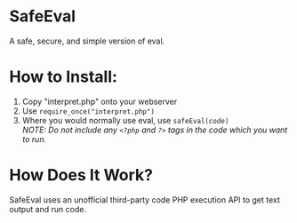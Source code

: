 <h1>SafeEval</h1>
<p>A safe, secure, and simple version of eval.</p>
<h1>How to Install:</h1>
<ol>
<li>Copy "interpret.php" onto your webserver</li>
<li>Use <code>require_once("interpret.php")</code></li>
<li>Where you would normally use eval, use <code>safeEval(<i>code</i>)</code></li>
<i>NOTE: Do not include any <code>&lt;?php</code> and <code>?&gt;</code> tags in the code which you want to run.</i>
</ol>
<h1>How Does It Work?</h1>
SafeEval uses an unofficial third-party code PHP execution API to get text output and run code.
